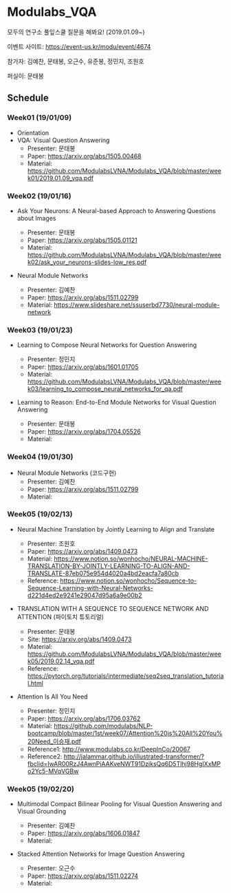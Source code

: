 # Modulabs_VQA
모두의 연구소 풀잎스쿨 질문을 해봐요! (2019.01.09~)

이벤트 사이트: https://event-us.kr/modu/event/4674

참가자: 김예찬, 문태봉, 오근수, 유준봉, 정민지, 조원호

퍼실이: 문태봉

## Schedule
### Week01 (19/01/09)
* Orientation
* VQA: Visual Question Answering
  + Presenter: 문태봉
  + Paper: https://arxiv.org/abs/1505.00468
  + Material: https://github.com/ModulabsLVNA/Modulabs_VQA/blob/master/week01/2019.01.09_vqa.pdf

### Week02 (19/01/16)
* Ask Your Neurons: A Neural-based Approach to Answering Questions about Images
  + Presenter: 문태봉
  + Paper: https://arxiv.org/abs/1505.01121
  + Material: https://github.com/ModulabsLVNA/Modulabs_VQA/blob/master/week02/ask_your_neurons-slides-low_res.pdf

* Neural Module Networks
  + Presenter: 김예찬
  + Paper: https://arxiv.org/abs/1511.02799
  + Material: https://www.slideshare.net/ssuserbd7730/neural-module-network

### Week03 (19/01/23)
* Learning to Compose Neural Networks for Question Answering
  + Presenter: 정민지
  + Paper: https://arxiv.org/abs/1601.01705
  + Material: https://github.com/ModulabsLVNA/Modulabs_VQA/blob/master/week03/learning_to_compose_neural_networks_for_qa.pdf

* Learning to Reason: End-to-End Module Networks for Visual Question Answering
  + Presenter: 문태봉
  + Paper: https://arxiv.org/abs/1704.05526
  + Material:

### Week04 (19/01/30)
* Neural Module Networks (코드구현)
  + Presenter: 김예찬
  + Paper: https://arxiv.org/abs/1511.02799
  + Material:

### Week05 (19/02/13)
* Neural Machine Translation by Jointly Learning to Align and Translate
  + Presenter: 조원호
  + Paper: https://arxiv.org/abs/1409.0473
  + Material: https://www.notion.so/wonhocho/NEURAL-MACHINE-TRANSLATION-BY-JOINTLY-LEARNING-TO-ALIGN-AND-TRANSLATE-87eb075e954d4020a4bd2eacfa7a80cb
  + Reference: https://www.notion.so/wonhocho/Sequence-to-Sequence-Learning-with-Neural-Networks-d221d4ed2e9241e29047d95a6a9e00b2

* TRANSLATION WITH A SEQUENCE TO SEQUENCE NETWORK AND ATTENTION (파이토치 튜토리얼)
  + Presenter: 문태봉
  + Site: https://arxiv.org/abs/1409.0473
  + Material: https://github.com/ModulabsLVNA/Modulabs_VQA/blob/master/week05/2019.02.14_vqa.pdf
  + Reference: https://pytorch.org/tutorials/intermediate/seq2seq_translation_tutorial.html

* Attention Is All You Need
  + Presenter: 정민지
  + Paper: https://arxiv.org/abs/1706.03762
  + Material: https://github.com/modulabs/NLP-bootcamp/blob/master/1st/week07/Attention%20is%20All%20You%20Need_이승재.pdf
  + Reference1: http://www.modulabs.co.kr/DeepInCo/20067
  + Reference2: http://jalammar.github.io/illustrated-transformer/?fbclid=IwAR00RzJ4AwnPjAAKveNWT91DzjksQq6D5Tlhj98HgIXxMPo2Yc5-MVqVGBw
  
### Week05 (19/02/20)
* Multimodal Compact Bilinear Pooling for Visual Question Answering and Visual Grounding
  + Presenter: 김예찬
  + Paper: https://arxiv.org/abs/1606.01847
  + Material:

* Stacked Attention Networks for Image Question Answering
  + Presenter: 오근수
  + Paper: https://arxiv.org/abs/1511.02274
  + Material:
